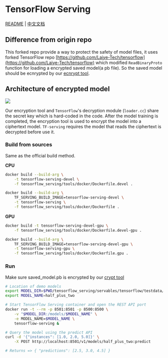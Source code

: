 # TensorFlow Serving

[README](README.md) | [中文文档](README_zh.md)

## Difference from origin repo

This forked repo provide a way to protect the safety of model files, it uses forked TensorFlow repo [https://github.com/Laiye-Tech/tensorflow](https://github.com/Laiye-Tech/tensorflow) which modified `ReadBinaryProto` function for loading a encrypted saved model(a pb file). So the saved model should be ecnrypted by our [ecnrypt tool](https://github.com/Laiye-Tech/cryptpb).

## Architecture of encrypted model

![](./images/TensorFlow模型.jpg)

Our encryption tool and `TensorFlow`'s decryption module (`loader.cc`) share the secret key which is hard-coded in the code. After the model training is completed, the encryption tool is used to encrypt the model into a ciphertext model. `TF-serving` requires the model that reads the ciphertext is decrypted before use it.

### Build from sources

Same as the official build method. 

**CPU**
```sh
docker build --build-arg \
    -t tensorflow-serving-devel \
    -f tensorflow_serving/tools/docker/Dockerfile.devel .

docker build --build-arg \
    TF_SERVING_BUILD_IMAGE=tensorflow-serving-devel \
    -t tensorflow-serving \
    -f tensorflow_serving/tools/docker/Dockerfile .
```

**GPU**
```sh
docker build -t tensorflow-serving-devel-gpu \
    -f tensorflow_serving/tools/docker/Dockerfile.devel-gpu .

docker build --build-arg \
    TF_SERVING_BUILD_IMAGE=tensorflow-serving-devel-gpu \
    -t tensorflow-serving-gpu \
    -f tensorflow_serving/tools/docker/Dockerfile.gpu .
```

### Run

Make sure saved_model.pb is encrypted by our [crypt tool](https://github.com/Laiye-Tech/cryptpb#run)

```sh
# Location of demo models
export MODEL_DIR=$PWD/tensorflow_serving/servables/tensorflow/testdata/saved_model_half_plus_two_cpu/
export MODEL_NAME=half_plus_two

# Start TensorFlow Serving container and open the REST API port
docker run -t --rm -p 8501:8501 -p 8500:8500 \
    -v "$MODEL_DIR:/models/$MODEL_NAME" \
    -e MODEL_NAME=$MODEL_NAME \
    tensorflow-serving &

# Query the model using the predict API
curl -d '{"instances": [1.0, 2.0, 5.0]}' \
    -X POST http://localhost:8501/v1/models/half_plus_two:predict

# Returns => { "predictions": [2.5, 3.0, 4.5] }
```
